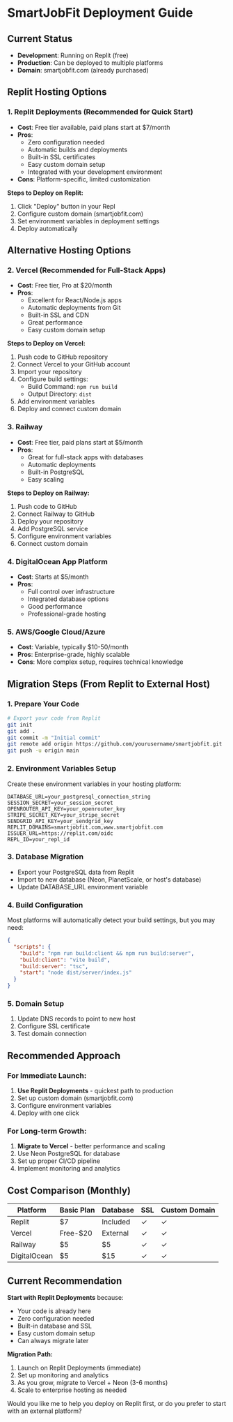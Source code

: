 # SmartJobFit Deployment Guide

## Current Status
- **Development**: Running on Replit (free)
- **Production**: Can be deployed to multiple platforms
- **Domain**: smartjobfit.com (already purchased)

## Replit Hosting Options

### 1. Replit Deployments (Recommended for Quick Start)
- **Cost**: Free tier available, paid plans start at $7/month
- **Pros**: 
  - Zero configuration needed
  - Automatic builds and deployments
  - Built-in SSL certificates
  - Easy custom domain setup
  - Integrated with your development environment
- **Cons**: Platform-specific, limited customization

**Steps to Deploy on Replit:**
1. Click "Deploy" button in your Repl
2. Configure custom domain (smartjobfit.com)
3. Set environment variables in deployment settings
4. Deploy automatically

## Alternative Hosting Options

### 2. Vercel (Recommended for Full-Stack Apps)
- **Cost**: Free tier, Pro at $20/month
- **Pros**: 
  - Excellent for React/Node.js apps
  - Automatic deployments from Git
  - Built-in SSL and CDN
  - Great performance
  - Easy custom domain setup

**Steps to Deploy on Vercel:**
1. Push code to GitHub repository
2. Connect Vercel to your GitHub account
3. Import your repository
4. Configure build settings:
   - Build Command: `npm run build`
   - Output Directory: `dist`
5. Add environment variables
6. Deploy and connect custom domain

### 3. Railway
- **Cost**: Free tier, paid plans start at $5/month
- **Pros**:
  - Great for full-stack apps with databases
  - Automatic deployments
  - Built-in PostgreSQL
  - Easy scaling

**Steps to Deploy on Railway:**
1. Push code to GitHub
2. Connect Railway to GitHub
3. Deploy your repository
4. Add PostgreSQL service
5. Configure environment variables
6. Connect custom domain

### 4. DigitalOcean App Platform
- **Cost**: Starts at $5/month
- **Pros**:
  - Full control over infrastructure
  - Integrated database options
  - Good performance
  - Professional-grade hosting

### 5. AWS/Google Cloud/Azure
- **Cost**: Variable, typically $10-50/month
- **Pros**: Enterprise-grade, highly scalable
- **Cons**: More complex setup, requires technical knowledge

## Migration Steps (From Replit to External Host)

### 1. Prepare Your Code
```bash
# Export your code from Replit
git init
git add .
git commit -m "Initial commit"
git remote add origin https://github.com/yourusername/smartjobfit.git
git push -u origin main
```

### 2. Environment Variables Setup
Create these environment variables in your hosting platform:
```
DATABASE_URL=your_postgresql_connection_string
SESSION_SECRET=your_session_secret
OPENROUTER_API_KEY=your_openrouter_key
STRIPE_SECRET_KEY=your_stripe_secret
SENDGRID_API_KEY=your_sendgrid_key
REPLIT_DOMAINS=smartjobfit.com,www.smartjobfit.com
ISSUER_URL=https://replit.com/oidc
REPL_ID=your_repl_id
```

### 3. Database Migration
- Export your PostgreSQL data from Replit
- Import to new database (Neon, PlanetScale, or host's database)
- Update DATABASE_URL environment variable

### 4. Build Configuration
Most platforms will automatically detect your build settings, but you may need:
```json
{
  "scripts": {
    "build": "npm run build:client && npm run build:server",
    "build:client": "vite build",
    "build:server": "tsc",
    "start": "node dist/server/index.js"
  }
}
```

### 5. Domain Setup
1. Update DNS records to point to new host
2. Configure SSL certificate
3. Test domain connection

## Recommended Approach

### For Immediate Launch:
1. **Use Replit Deployments** - quickest path to production
2. Set up custom domain (smartjobfit.com)
3. Configure environment variables
4. Deploy with one click

### For Long-term Growth:
1. **Migrate to Vercel** - better performance and scaling
2. Use Neon PostgreSQL for database
3. Set up proper CI/CD pipeline
4. Implement monitoring and analytics

## Cost Comparison (Monthly)

| Platform | Basic Plan | Database | SSL | Custom Domain |
|----------|------------|----------|-----|---------------|
| Replit | $7 | Included | ✓ | ✓ |
| Vercel | Free-$20 | External | ✓ | ✓ |
| Railway | $5 | $5 | ✓ | ✓ |
| DigitalOcean | $5 | $15 | ✓ | ✓ |

## Current Recommendation

**Start with Replit Deployments** because:
- Your code is already here
- Zero configuration needed
- Built-in database and SSL
- Easy custom domain setup
- Can always migrate later

**Migration Path:**
1. Launch on Replit Deployments (immediate)
2. Set up monitoring and analytics
3. As you grow, migrate to Vercel + Neon (3-6 months)
4. Scale to enterprise hosting as needed

Would you like me to help you deploy on Replit first, or do you prefer to start with an external platform?